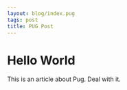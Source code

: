 ```yaml
---
layout: blog/index.pug
tags: post
title: PUG Post
---
```

# Hello World

This is an article about Pug. Deal with it.

